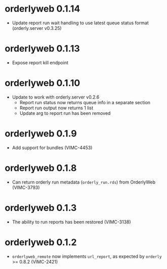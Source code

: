 # orderlyweb 0.1.14

* Update report run wait handling to use latest queue status format (orderly.server v0.3.25)

# orderlyweb 0.1.13

* Expose report kill endpoint

# orderlyweb 0.1.10

* Update to work with orderly.server v0.2.6
   * Report run status now returns queue info in a separate section
   * Report run output now returns 1 list
   * Update arg to report run has been removed

# orderlyweb 0.1.9

* Add support for bundles (VIMC-4453)

# orderlyweb 0.1.8

* Can return orderly run metadata (`orderly_run.rds`) from OrderlyWeb (VIMC-3793)

# orderlyweb 0.1.3

* The ability to run reports has been restored (VIMC-3138)

# orderlyweb 0.1.2

* `orderlyweb_remote` now implements `url_report`, as expected by `orderly` >= 0.8.2 (VIMC-2421)
